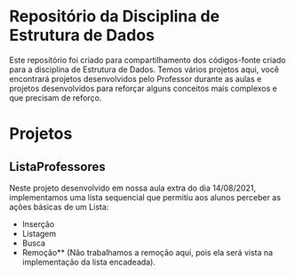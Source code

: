 # Repositório da Disciplina de Estrutura de Dados
Este repositório foi criado para compartilhamento dos códigos-fonte criado para a disciplina de Estrutura de Dados.
Temos vários projetos aqui, você encontrará projetos desenvolvidos pelo Professor durante as aulas e projetos desenvolvidos para reforçar alguns conceitos mais complexos e que precisam de reforço.

# Projetos

## ListaProfessores

Neste projeto desenvolvido em nossa aula extra do dia 14/08/2021, implementamos uma lista sequencial que permitiu aos alunos perceber as ações básicas de um Lista:
- Inserção
- Listagem
- Busca
- Remoção** (Não trabalhamos a remoção aqui, pois ela será vista na implementação da lista encadeada).
